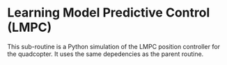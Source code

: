 # Learning Model Predictive Control (LMPC)

This sub-routine is a Python simulation of the LMPC position controller for the quadcopter. It uses the same depedencies as the parent routine. 
